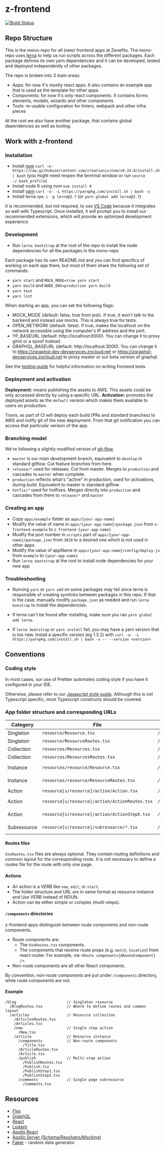 # z-frontend

[![Build Status](https://travis-ci.com/zenefits/ui-demo.svg?token=D9BrpEkx47NA6p5kCef2&branch=master)](https://travis-ci.com/zenefits/ui-demo)

## Repo Structure

This is the mono-repo for all (new) frontend apps at Zenefits. The mono-repo uses [lerna](https://github.com/lerna/lerna/) to help us run scripts across the different packages. Each package defines its own yarn dependencies and it can be developed, tested and deployed independently of other packages.

The repo is broken into 3 main areas:

* Apps: for now it's mostly react apps. It also contains an example app that is used as the template for other apps.
* Components: for now it's only react components. It contains forms elements, modals, wizards and other components
* Tools: re-usable configuration for linters, webpack and other infra pieces

At the root we also have another package, that contains global dependencies as well as tooling.

## Work with z-frontend

### Installation

* Install [nvm](https://github.com/creationix/nvm) `curl -o- https://raw.githubusercontent.com/creationix/nvm/v0.33.8/install.sh | bash` (you might need reopen the terminal window or run `source ~/.bash_profile`)
* Install node 9 using nvm `nvm install 9`
* Install [yarn](https://yarnpkg.com/lang/en/docs/install/#alternatives-tab) `curl -o- -L https://yarnpkg.com/install.sh | bash -s`
* Install lerna `npm i -g lerna@2.7` (or `yarn global add lerna@2.7`)

It is recommended, but not required, to use [VS Code](https://code.visualstudio.com/) because it integrates so well with
Typescript. Once installed, it will prompt you to install our recommended extensions, which will provide an optimized
development experience.

### Development

* Run `lerna bootstrap` at the root of the repo to install the node dependencies for all the packages in the mono-repo

Each package has its own README.md and you can find specifics of working on each app there, but most of them share the following set of commands.

* `yarn start` and `MOCK_MODE=true yarn start`
* `yarn build` and `NODE_ENV=production yarn build`
* `yarn test`
* `yarn lint`

When starting an app, you can set the following flags:

* MOCK_MODE (default: false, true from jest). If true, it won't talk to the backend and instead use mocks. This is always true for tests.
* OPEN_NETWORK (default: false). If true, makes the localhost on the network accessible using the computer's IP address and the port.
* YP_BASEURL (default: http://localhost:8000). You can change it to proxy gimli or a spoof instead.
* GRAPHQL_BASEURL (default: http://localhost:3000). You can change it to https://zgraphql-dev-devservices.zncloud.net or https://zgraphql-devservices.zncloud.net to proxy master or our beta version of graphql.

See the [testing guide](docs/testing.md) for helpful information on writing frontend tests.

### Deployment and activation

**Deployment:** means publishing the assets to AWS. This assets could be only accessed directly by using a specific URL.
**Activation:** promotes the deployed assets as the `default` version which makes them available to users on production.

Travis, as part of CI will deploy each build (PRs and standard branches) to AWS and notify git of the new deployment. From that git notification you can access that particular verison of the app.

### Branching model

We're following a slightly modified version of [git-flow](https://danielkummer.github.io/git-flow-cheatsheet/)

* `master` is our main development branch, equivalent to `develop` in standard gitflow. Cut feature branches from here.
* `release/*` used for releases. Cut from master. Merges to `production` and cascades to `master` when complete.
* `production` reflects what's "active" in production, used for activations, during build. Equivalent to master in standard gitflow
* `hotfix/*` used for hotfixes. Merges directly into `production` and cascades from there to `release/*` and `master`

### Creating an app

* Copy `apps/example` folder as `apps/{your-app-name}`
* Modify the value of name in `apps/{your-app-name}/package.json` from `z-frontend-example` to `z-frontend-{your-app-name}`
* Modify the port number in `scripts` part of `apps/{your-app-name}/package.json` from `3020` to a desired one which is
  not used in other apps.
* Modify the value of appName in `apps/{your-app-name}/config/deploy.js` from `example` to `{your-app-name}`
* Run `lerna bootstrap` at the root to install node dependencies for your new app

### Troubleshooting

* Running `yarn` or `yarn add` on some packages may fail since lerna is responsible of creating symlinks between packages in this repo. If that is the case, manually modify `package.json` as needed and run `lerna boostrap` to install the dependencies.

* If lerna can't be found after installing, make sure you ran `yarn global add lerna`.

* If `lerna bootstrap` or `yarn install` fail, you may have a yarn version that is too new. Install a specific version (eg 1.3.2) with
  `curl -o- -L https://yarnpkg.com/install.sh | bash -s -- --version <version>`

## Conventions

### Coding style

In most cases, our use of Prettier automates coding style if you have it configured in your IDE.

Otherwise, please refer to our [Javascript style guide](https://github.com/zenefits/javascript). Although this is not Typescript specific, most Typescript constructs should be covered.

### App folder structure and corresponding URLs

| Category    | File                                           | URL                                | Example                                                                       |
| ----------- | ---------------------------------------------- | ---------------------------------- | ----------------------------------------------------------------------------- |
| Singleton   | `resource/Resource.tsx`                        | `/resource`                        | `/blog/Blog.tsx` -> `/blog`                                                   |
| Singleton   | `resource/ResourceRoutes.tsx`                  | `/resource/*`                      | `/blog/BlogRoutes.tsx` -> `/blog/*`                                           |
| Collection  | `resources/Resources.tsx`                      | `/resources`                       | `/articles/Articles.tsx` -> `/articles`                                       |
| Collection  | `resources/ResourcesRoutes.tsx`                | `/resources/*`                     | `/articles/ArticlesRoutes.tsx` -> `/articles/*`                               |
| Instance    | `resources/resource/Resource.tsx`              | `/resources/:id`                   | `/articles/article/Article.tsx` -> `/articles/:id/*`                          |
| Instance    | `resources/resource/ResourceRoutes.tsx`        | `/resources/:id/*`                 | `/articles/article/ArticleRoutes.tsx` -> `/articles/:id/*`                    |
| Action      | `resource[s/resource]/action/Action.tsx`       | `/resource[s/:id]/action`          | `/articles/new/New.tsx` -> `/articles/new`                                    |
| Action      | `resource[s/resource]/action/ActionRoutes.tsx` | `/resource[s/:id]/action/*`        | `/articles/article/publish/PublishRoutes.tsx` -> `/articles/:id/publish/*`    |
| Action      | `resource[s/resource]/action/ActionStepX.tsx`  | `/resource[s/:id]/action/stepX`    | `/articles/article/publish/PublishStep1.tsx` -> `/articles/:id/publish/step1` |
| Subresource | `resource[s/resource]/subresource/*.tsx`       | `/resource[s/:id]/subresource[/*]` | `/blog/articles/article/comments/*.tsx` -> `/blog/articles/:id/comments/*`    |

#### Routes files

`XxxRoutes.tsx` files are always optional. They contain routing definitions and common layout for the corresponding route.
It is not necessary to define a routes file for the route with only one page.

#### Actions

* An action is a VERB like `new`, `edit`, or `start`.
* The folder structure and URL are in same format as resource instance and Use VERB instead of NOUN.
* Action can be either simple or complex (multi-steps).

#### `/components` directories

z-frontend apps distinguish between route components and non-route components.

* Route components are:
  * The `XxxRoutes.tsx` components.
  * The components that receive route props (e.g. `match`, `location`) from react-router. For example, via `<Route component={ARouteComponent} />`.
* Non-route components are all other React components.

By convention, non-route components are put under `/components` directory, while route components are not.

#### Example

```
/blog                       // Singleton resource
  /BlogRoutes.tsx           // Where to define routes and common layout
  /articles                 // Resource collection
    /ArticlesRoutes.tsx
    /Articles.tsx
    /new                    // Single step action
      /New.tsx
    /article                // Resource instance
      /components           // Non-route components
        /Title.tsx
      /ArticleRoutes.tsx
      /Article.tsx
      /publish              // Multi-step action
        /PublishRoutes.tsx
        /Publish.tsx
        /PublishStep1.tsx
        /PublishStep2.tsx
      /comments             // Single page subresource
        /Comments.tsx
```

## Resources

* [Flex](https://css-tricks.com/snippets/css/a-guide-to-flexbox/)
* [GraphQL](http://graphql.org/learn/queries/)
* [React](https://facebook.github.io/react/docs)
* [Lodash](https://lodash.com/docs)
* [Apollo React](http://dev.apollodata.com/react)
* [Apollo Server (Schema/Resolvers/Mocking)](http://dev.apollodata.com/tools/graphql-tools/resolvers.html)
* [Faker](https://cdn.rawgit.com/Marak/faker.js/master/examples/browser/index.html) - random data generator
